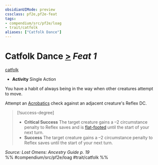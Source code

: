 ```yaml
---
obsidianUIMode: preview
cssclass: pf2e,pf2e-feat
tags:
- compendium/src/pf2e/loag
- trait/catfolk
aliases: ["Catfolk Dance"]
---
```

# Catfolk Dance  [>](/rules/core-rulebook/chapter-9-playing-the-game.md#Actions "Single Action") *Feat 1*  
[catfolk](/rules/traits/catfolk-b1.md)  

- **Activity** Single Action

You have a habit of always being in the way when other creatures attempt to move.

Attempt an [Acrobatics](/compendium/skills.md#Acrobatics) check against an adjacent creature's Reflex DC.

> [!success-degree] 
> - **Critical Success** The target creature gains a –2 circumstance penalty to Reflex saves and is [flat-footed](/rules/conditions.md#Flat-footed) until the start of your next turn.
> - **Success** The target creature gains a –2 circumstance penalty to Reflex saves until the start of your next turn.

*Source: Lost Omens: Ancestry Guide p. 19*  
%% #compendium/src/pf2e/loag #trait/catfolk %%